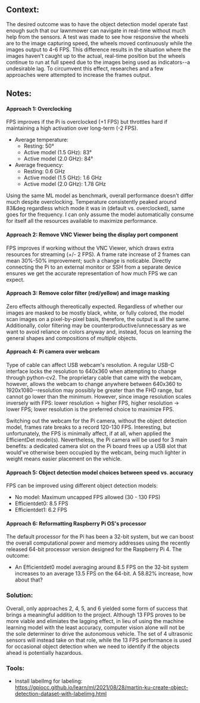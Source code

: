 ## Context: 
The desired outcome was to have the object detection model operate fast enough such that our lawnmower can navigate in real-time without much help from the sensors. A test was made to see how responsive the wheels are to the image capturing speed, the wheels moved continuously while the images output to 4-6 FPS. This difference results in the situation where the images haven't caught up to the actual, real-time position but the wheels continue to run at full speed due to the images being used as indicators--a undesirable lag. To circumvent this effect, researches and a few approaches were attempted to increase the frames output.

## Notes:

#### Approach 1: Overclocking
FPS improves if the Pi is overclocked (+1 FPS) but throttles hard if maintaining a high activation over long-term (-2 FPS).
- Average temperature:
   - Resting: 50&deg;
   - Active model (1.5 GHz): 83&deg;
   - Active model (2.0 GHz): 84&deg;
- Average frequency:
   - Resting: 0.6 GHz
   - Active model (1.5 GHz): 1.6 GHz
   - Active model (2.0 GHz): 1.78 GHz

Using the same ML model as benchmark, overall performance doesn't differ much despite overclocking. Temperature consistently peaked around 83&deg regardless which mode it was in (default vs. overclocked), same goes for the frequency. I can only assume the model automatically consume for itself all the resources available to maximize performance. 

#### Approach 2: Remove VNC Viewer being the display port component
FPS improves if working without the VNC Viewer, which draws extra resources for streaming (+/- 2 FPS). A frame rate increase of 2 frames can mean 30%-50% improvement; such a change is noticable. Directly connecting the Pi to an external monitor or SSH from a separate device ensures we get the accurate representation of how much FPS we can expect.

#### Approach 3: Remove color filter (red/yellow) and image masking
Zero effects although thereotically expected. Regardless of whether our images are masked to be mostly black, white, or fully colored, the model scan images on a pixel-by-pixel basis, therefore, the output is all the same. Additionally, color filtering may be counterproductive/unnecessary as we want to avoid reliance on colors anyway and, instead, focus on learning the general shapes and compositions of *multiple* objects.

#### Approach 4: Pi camera over webcam
Type of cable can affect USB webcam's resolution. A regular USB-C interface locks the resolution to 640x360 when attempting to change through python-cv2. The proprietary cable that came with the webcam, however, allows the webcam to change anywhere between 640x360 to 1920x1080--resolution may possibly be greater than the FHD range, but cannot go lower than the minimum. However, since image resolution scales inversely with FPS: lower resolution -> higher FPS, higher resolution -> lower FPS; lower resolution is the preferred choice to maximize FPS.

Switching out the webcam for the Pi camera, without the object detection model, frames rate breaks to a record 120-130 FPS. Interesting, but unfortunately, the FPS is minimally affect, if at all, when applied the EfficientDet model(s). Nevertheless, the Pi camera will be used for 3 main benefits: a dedicated camera slot on the Pi board frees up a USB slot that would've otherwise been occupied by the webcam, being much lighter in weight means easier placement on the vehicle. 

#### Approach 5: Object detection model choices between speed vs. accuracy
FPS can be improved using different object detection models:
   - No model: Maximum uncapped FPS allowed (30 - 130 FPS)
   - Efficientdet0: 8.5 FPS
   - Efficientdet1: 6.2 FPS

#### Approach 6: Reformatting Raspberry Pi OS's processor
The default processor for the Pi has been a 32-bit system, but we can boost the overall computational power and memory addresses using the recently released 64-bit processor version designed for the Raspberry Pi 4. The outcome:
   - An Efficientdet0 model averaging around 8.5 FPS on the 32-bit system increases to an average 13.5 FPS on the 64-bit. A 58.82% increase, how about that?

### Solution:
Overall, only approaches 2, 4, 5, and 6 yielded some form of success that brings a meaningful addition to the project. Although 13 FPS proves to be more viable and elimiates the lagging effect, in lieu of using the machine learning model with the least accuracy, computer vision alone will not be the sole determiner to drive the autonomous vehicle. The set of 4 ultrasonic sensors will instead take on that role, while the 13 FPS performance is used for occasional object detection when we need to identify if the objects ahead is potentially hazardous.

### Tools:
- Install labelImg for labeling: https://gpiocc.github.io/learn/ml/2021/08/28/martin-ku-create-object-detection-dataset-with-labelimg.html
